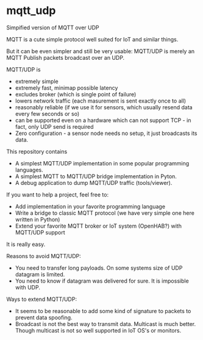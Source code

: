 # mqtt_udp
Simpified version of MQTT over UDP

MQTT is a cute simple protocol well suited for IoT and similar things.

But it can be even simpler and still be very usable: MQTT/UDP is
merely an MQTT Publish packets broadcast over an UDP.

MQTT/UDP is 

* extremely simple
* extremely fast, minimap possible latency
* excludes broker (which is single point of failure)
* lowers network traffic (each masurement is sent exactly once to all) 
* reasonably reliable (if we use it for sensors, which usually resend data every few seconds or so)
* can be supported even on a hardware which can not support TCP - in fact, only UDP send is required
* Zero configuration - a sensor node needs no setup, it just broadcasts its data.

This repository contains

* A simplest MQTT/UDP implementation in some popular programming languages.
* A simplest MQTT to MQTT/UDP bridge implementation in Pyton.
* A debug application to dump MQTT/UDP traffic (tools/viewer).

If you want to help a project, feel free to:

* Add implementation in your favorite programming language
* Write a bridge to classic MQTT protocol (we have very simple one here written in Python)
* Extend your favorite MQTT broker or IoT system (OpenHAB?) with MQTT/UDP support

It is really easy.

Reasons to avoid MQTT/UDP:

* You need to transfer long payloads. On some systems size of UDP datagram is limited.
* You need to know if datagram was delivered for sure. It is impossible with UDP.

Ways to extend MQTT/UDP:

* It seems to be reasonable to add some kind of signature to packets to prevent data spoofing. 
* Broadcast is not the best way to transmit data. Multicast is much better. Though multicast is not so well supported in IoT OS's or monitors.

